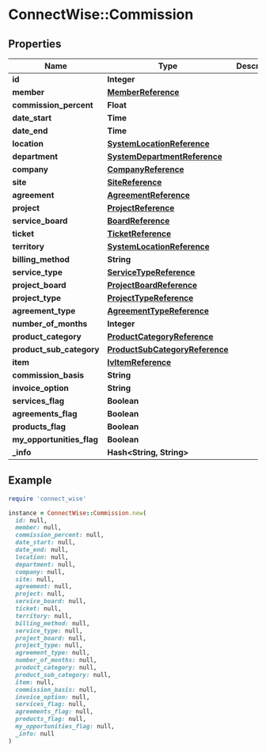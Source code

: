 # ConnectWise::Commission

## Properties

| Name | Type | Description | Notes |
| ---- | ---- | ----------- | ----- |
| **id** | **Integer** |  | [optional] |
| **member** | [**MemberReference**](MemberReference.md) |  | [optional] |
| **commission_percent** | **Float** |  | [optional] |
| **date_start** | **Time** |  | [optional] |
| **date_end** | **Time** |  | [optional] |
| **location** | [**SystemLocationReference**](SystemLocationReference.md) |  | [optional] |
| **department** | [**SystemDepartmentReference**](SystemDepartmentReference.md) |  | [optional] |
| **company** | [**CompanyReference**](CompanyReference.md) |  | [optional] |
| **site** | [**SiteReference**](SiteReference.md) |  | [optional] |
| **agreement** | [**AgreementReference**](AgreementReference.md) |  | [optional] |
| **project** | [**ProjectReference**](ProjectReference.md) |  | [optional] |
| **service_board** | [**BoardReference**](BoardReference.md) |  | [optional] |
| **ticket** | [**TicketReference**](TicketReference.md) |  | [optional] |
| **territory** | [**SystemLocationReference**](SystemLocationReference.md) |  | [optional] |
| **billing_method** | **String** |  | [optional] |
| **service_type** | [**ServiceTypeReference**](ServiceTypeReference.md) |  | [optional] |
| **project_board** | [**ProjectBoardReference**](ProjectBoardReference.md) |  | [optional] |
| **project_type** | [**ProjectTypeReference**](ProjectTypeReference.md) |  | [optional] |
| **agreement_type** | [**AgreementTypeReference**](AgreementTypeReference.md) |  | [optional] |
| **number_of_months** | **Integer** |  | [optional] |
| **product_category** | [**ProductCategoryReference**](ProductCategoryReference.md) |  | [optional] |
| **product_sub_category** | [**ProductSubCategoryReference**](ProductSubCategoryReference.md) |  | [optional] |
| **item** | [**IvItemReference**](IvItemReference.md) |  | [optional] |
| **commission_basis** | **String** |  | [optional] |
| **invoice_option** | **String** |  | [optional] |
| **services_flag** | **Boolean** |  | [optional] |
| **agreements_flag** | **Boolean** |  | [optional] |
| **products_flag** | **Boolean** |  | [optional] |
| **my_opportunities_flag** | **Boolean** |  | [optional] |
| **_info** | **Hash&lt;String, String&gt;** |  | [optional] |

## Example

```ruby
require 'connect_wise'

instance = ConnectWise::Commission.new(
  id: null,
  member: null,
  commission_percent: null,
  date_start: null,
  date_end: null,
  location: null,
  department: null,
  company: null,
  site: null,
  agreement: null,
  project: null,
  service_board: null,
  ticket: null,
  territory: null,
  billing_method: null,
  service_type: null,
  project_board: null,
  project_type: null,
  agreement_type: null,
  number_of_months: null,
  product_category: null,
  product_sub_category: null,
  item: null,
  commission_basis: null,
  invoice_option: null,
  services_flag: null,
  agreements_flag: null,
  products_flag: null,
  my_opportunities_flag: null,
  _info: null
)
```

